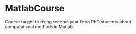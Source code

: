 # MatlabCourse
Course taught to rising second-year Econ PhD students about computational methods in Matlab.
